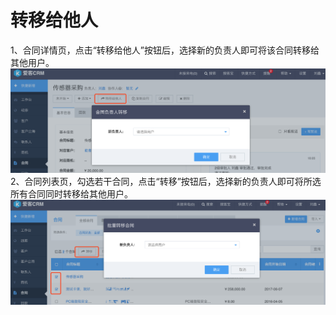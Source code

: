 # 转移给他人

1、合同详情页，点击“转移给他人”按钮后，选择新的负责人即可将该合同转移给其他用户。![](/assets/合同转移给他人01.png)2、合同列表页，勾选若干合同，点击“转移”按钮后，选择新的负责人即可将所选所有合同同时转移给其他用户。![](/assets/合同转移给他人02.png)

